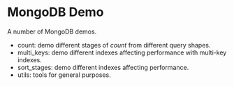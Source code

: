 # MongoDB Demo
A number of MongoDB demos.
- count: demo different stages of _count_ from different query shapes.
- multi_keys: demo different indexes affecting performance with multi-key indexes.
- sort_stages: demo different indexes affecting performance.
- utils: tools for general purposes.
